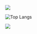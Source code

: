 <img src="https://capsule-render.vercel.app/api?type=egg&color=FFFFFF8&height=150&section=header" />

![Top Langs](https://github-readme-stats.vercel.app/api/top-langs/?username=catree42&layout=compact)
<!--
![Anurag's GitHub stats](https://github-readme-stats.vercel.app/api?username=catree42&show_icons=True)
--!>


<img src="https://capsule-render.vercel.app/api?type=egg&color=BDBDC8&height=150&section=footer" />



